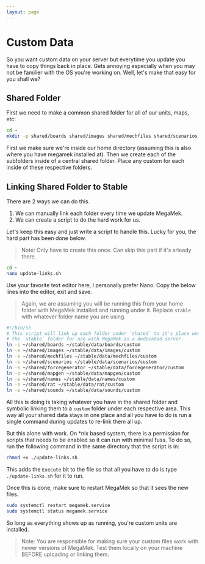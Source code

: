 ```yaml
---
layout: page
---
```


# Custom Data

So you want custom data on your server but everytime you update you have to
copy things back in place. Gets annoying especially when you may not be
familier with the OS you're working on. Well, let's make that easy for you
shall we?

## Shared Folder

First we need to make a common shared folder for all of our units, maps, etc:

```bash
cd ~
mkdir -p shared/boards shared/images shared/mechfiles shared/scenarios shared/forcegenerator shared/mapgen shared/names shared/rat shared/sounds
```

First we make sure we're inside our home directory (assuming this is also where
you have megamek installed at). Then we create each of the subfolders inside of
a central shared folder. Place any custom for each inside of these respective
folders.

## Linking Shared Folder to Stable

There are 2 ways we can do this.

1) We can manually link each folder every time we update MegaMek.
2) We can create a script to do the hard work for us.

Let's keep this easy and just write a script to handle this. Lucky for you,
the hard part has been done below.

> Note: Only have to create this once. Can skip this part if it's arleady
> there.

```bash
cd ~
nano update-links.sh
```

Use your favorite text editor here, I personally prefer Nano. Copy the below
lines into the editor, exit and save.

> Again, we are assuming you will be running this from your home folder with
> MegaMek installed and running under it. Replace `stable` with whatever
> folder name you are using.

```bash
#!/bin/sh
# This script will link up each folder under `shared` to it's place under
# the `stable` folder for use with MegaMek as a dedicated server.
ln -s ~/shared/boards ~/stable/data/boards/custom
ln -s ~/shared/images ~/stable/data/images/custom
ln -s ~/shared/mechfiles ~/stable/data/mechfiles/custom
ln -s ~/shared/scenarios ~/stable/data/scenarios/custom
ln -s ~/shared/forcegenerator ~/stable/data/forcegenerator/custom
ln -s ~/shared/mapgen ~/stable/data/mapgen/custom
ln -s ~/shared/names ~/stable/data/names/custom
ln -s ~/shared/rat ~/stable/data/rat/custom
ln -s ~/shared/sounds ~/stable/data/sounds/custom
```

All this is doing is taking whatever you have in the shared folder and
symbolic linking them to a `custom` folder under each respective area.
This way all your shared data stays in one place and all you have to do
is run a single command during updates to re-link them all up.

But this alone with work. On *nix based system, there is a permission for
scripts that needs to be enabled so it can run with minimal fuss. To do so,
run the following command in the same directory that the script is in:

```bash
chmod +x ./update-links.sh
```

This adds the `Execute` bit to the file so that all you have to do is type
`./update-links.sh` for it to run.

Once this is done, make sure to restart MegaMek so that it sees the new
files.

```bash
sudo systemctl restart megamek.service
sudo systemctl status megamek.service
```

So long as everything shows up as running, you're custom units are installed.

> Note: You are responsible for making sure your custom files work with
> newer versions of MegaMek. Test them locally on your machine BEFORE
> uploading or linking them.
